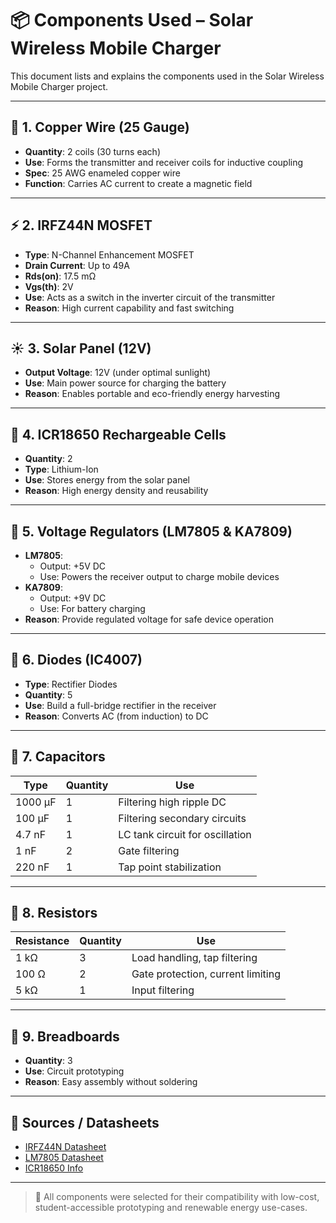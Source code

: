 # 📦 Components Used – Solar Wireless Mobile Charger

This document lists and explains the components used in the Solar Wireless Mobile Charger project.

---

## 🔧 1. Copper Wire (25 Gauge)

- **Quantity**: 2 coils (30 turns each)
- **Use**: Forms the transmitter and receiver coils for inductive coupling
- **Spec**: 25 AWG enameled copper wire
- **Function**: Carries AC current to create a magnetic field

---

## ⚡ 2. IRFZ44N MOSFET

- **Type**: N-Channel Enhancement MOSFET
- **Drain Current**: Up to 49A
- **Rds(on)**: 17.5 mΩ
- **Vgs(th)**: 2V
- **Use**: Acts as a switch in the inverter circuit of the transmitter
- **Reason**: High current capability and fast switching

---

## ☀️ 3. Solar Panel (12V)

- **Output Voltage**: 12V (under optimal sunlight)
- **Use**: Main power source for charging the battery
- **Reason**: Enables portable and eco-friendly energy harvesting

---

## 🔋 4. ICR18650 Rechargeable Cells

- **Quantity**: 2
- **Type**: Lithium-Ion
- **Use**: Stores energy from the solar panel
- **Reason**: High energy density and reusability

---

## 🔌 5. Voltage Regulators (LM7805 & KA7809)

- **LM7805**:
  - Output: +5V DC
  - Use: Powers the receiver output to charge mobile devices
- **KA7809**:
  - Output: +9V DC
  - Use: For battery charging
- **Reason**: Provide regulated voltage for safe device operation

---

## 🔁 6. Diodes (IC4007)

- **Type**: Rectifier Diodes
- **Quantity**: 5
- **Use**: Build a full-bridge rectifier in the receiver
- **Reason**: Converts AC (from induction) to DC

---

## 🔘 7. Capacitors

| Type        | Quantity | Use                                   |
|-------------|----------|----------------------------------------|
| 1000 µF     | 1        | Filtering high ripple DC              |
| 100 µF      | 1        | Filtering secondary circuits           |
| 4.7 nF      | 1        | LC tank circuit for oscillation        |
| 1 nF        | 2        | Gate filtering                         |
| 220 nF      | 1        | Tap point stabilization                |

---

## 🧮 8. Resistors

| Resistance | Quantity | Use                                |
|------------|----------|-------------------------------------|
| 1 kΩ       | 3        | Load handling, tap filtering       |
| 100 Ω      | 2        | Gate protection, current limiting  |
| 5 kΩ       | 1        | Input filtering                    |

---

## 🔅 9. Breadboards

- **Quantity**: 3
- **Use**: Circuit prototyping
- **Reason**: Easy assembly without soldering

---

## 📁 Sources / Datasheets

- [IRFZ44N Datasheet](https://www.vishay.com/docs/91328/91328.pdf)
- [LM7805 Datasheet](https://www.ti.com/lit/ds/symlink/lm7805.pdf)
- [ICR18650 Info](https://www.nkon.nl/sk/k/keeppower-18650-3120mah.html)

---

> 📌 All components were selected for their compatibility with low-cost, student-accessible prototyping and renewable energy use-cases.


